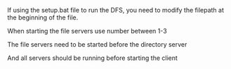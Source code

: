 If using the setup.bat file to run the DFS, you need to modify
the filepath at the beginning of the file.

When starting the file servers use number between 1-3

The file servers need to be started before the directory server

And all servers should be running before starting the client